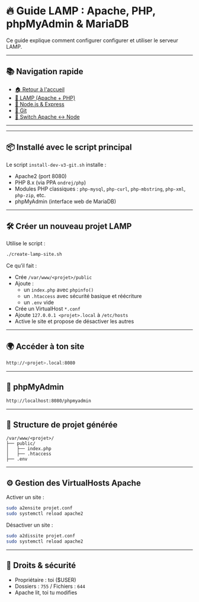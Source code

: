 # 🔥 Guide LAMP : Apache, PHP, phpMyAdmin & MariaDB

Ce guide explique comment configurer configurer et utiliser le serveur LAMP.

---

## 📚 Navigation rapide

- [🏠 Retour à l'accueil](README.md)
- [📘 LAMP (Apache + PHP)](README-lamp.md)
- [📗 Node.js & Express](README-node.md)
- [📕 Git](README-git.md)
- [📙 Switch Apache <-> Node](README-switching.md)

---

---

## 📦 Installé avec le script principal

Le script `install-dev-v3-git.sh` installe :

- Apache2 (port 8080)
- PHP 8.x (via PPA `ondrej/php`)
- Modules PHP classiques : `php-mysql`, `php-curl`, `php-mbstring`, `php-xml`, `php-zip`, etc.
- phpMyAdmin (interface web de MariaDB)

---

## 🛠️ Créer un nouveau projet LAMP

Utilise le script :

```bash
./create-lamp-site.sh
```

Ce qu’il fait :

- Crée `/var/www/<projet>/public`
- Ajoute :
  - un `index.php` avec `phpinfo()`
  - un `.htaccess` avec sécurité basique et réécriture
  - un `.env` vide
- Crée un VirtualHost `*.conf`
- Ajoute `127.0.0.1 <projet>.local` à `/etc/hosts`
- Active le site et propose de désactiver les autres

---

## 🌍 Accéder à ton site

```bash
http://<projet>.local:8080
```

---

## 🔑 phpMyAdmin

```bash
http://localhost:8080/phpmyadmin
```

---

## 📁 Structure de projet générée

```
/var/www/<projet>/
├── public/
│   ├── index.php
│   ├── .htaccess
├── .env
```

---

## ⚙️ Gestion des VirtualHosts Apache

Activer un site :

```bash
sudo a2ensite projet.conf
sudo systemctl reload apache2
```

Désactiver un site :

```bash
sudo a2dissite projet.conf
sudo systemctl reload apache2
```

---

## 📓 Droits & sécurité

- Propriétaire : toi ($USER)
- Dossiers : `755` / Fichiers : `644`
- Apache lit, toi tu modifies
